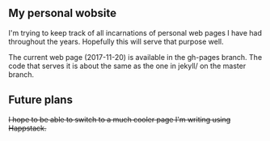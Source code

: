 My personal wobsite
-------------------
I'm trying to keep track of all incarnations of personal web pages
I have had throughout the years. Hopefully this will serve that purpose
well.

The current web page (2017-11-20) is available in the gh-pages branch. The
code that serves it is about the same as the one in jekyll/ on the master
branch. 

Future plans
------------
<del>I hope to be able to switch to a much cooler page I'm writing using Happstack.</del>
